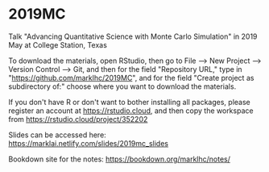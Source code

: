 # 2019MC
Talk "Advancing Quantitative Science with Monte Carlo Simulation" in 2019 May at College Station, Texas

To download the materials, open RStudio, then go to File --> New Project --> Version Control --> Git, and then for the field "Repository URL," type in "https://github.com/marklhc/2019MC", and for the field "Create project as subdirectory of:" choose where you want to download the materials.  

If you don't have R or don't want to bother installing all packages, please register an account at https://rstudio.cloud, and then copy the workspace from https://rstudio.cloud/project/352202

Slides can be accessed here: https://marklai.netlify.com/slides/2019mc_slides

Bookdown site for the notes: https://bookdown.org/marklhc/notes/
